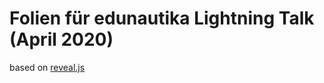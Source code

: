 # Folien für edunautika Lightning Talk (April 2020)

based on [reveal.js](https://github.com/hakimel/reveal.js)
